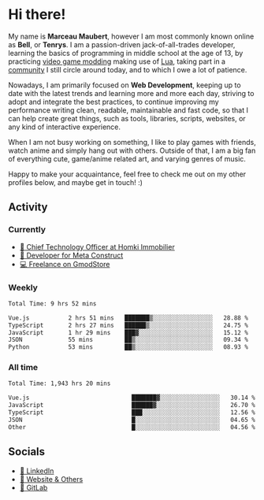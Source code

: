 # Hi there!

My name is **Marceau Maubert**, however I am most commonly known online as **Bell**, or **Tenrys**. I am a passion-driven jack-of-all-trades developer, learning the basics of programming in middle school at the age of 13, by practicing [video game modding](https://garrysmod.com) making use of [Lua](https://lua.org), taking part in a [community](https://metastruct.net) I still circle around today, and to which I owe a lot of patience.

Nowadays, I am primarily focused on **Web Development**, keeping up to date with the latest trends and learning more and more each day, striving to adopt  and integrate the best practices, to continue improving my performance writing clean, readable, maintainable and fast code, so that I can help create great things, such as tools, libraries, scripts, websites, or any kind of interactive experience.

When I am not busy working on something, I like to play games with friends, watch anime and simply hang out with others. Outside of that, I am a big fan of everything cute, game/anime related art, and varying genres of music.

Happy to make your acquaintance, feel free to check me out on my other profiles below, and maybe get in touch! :)

## Activity

### Currently

- [🏢 Chief Technology Officer at Homki Immobilier](https://homki-immobilier.com)
- [🎈 Developer for Meta Construct](https://metastruct.net)
- [💻 Freelance on GmodStore](https://www.gmodstore.com/users/Tenrys)

### Weekly
<!--START_SECTION:wakaWeekly-->

```txt
Total Time: 9 hrs 52 mins

Vue.js           2 hrs 51 mins   ███████▒░░░░░░░░░░░░░░░░░   28.88 %
TypeScript       2 hrs 27 mins   ██████▒░░░░░░░░░░░░░░░░░░   24.75 %
JavaScript       1 hr 29 mins    ███▓░░░░░░░░░░░░░░░░░░░░░   15.12 %
JSON             55 mins         ██▒░░░░░░░░░░░░░░░░░░░░░░   09.34 %
Python           53 mins         ██▒░░░░░░░░░░░░░░░░░░░░░░   08.93 %
```

<!--END_SECTION:wakaWeekly-->

### All time
<!--START_SECTION:wakaTotal-->

```txt
Total Time: 1,943 hrs 20 mins

Vue.js                             ███████▓░░░░░░░░░░░░░░░░░   30.14 %
JavaScript                         ██████▓░░░░░░░░░░░░░░░░░░   26.70 %
TypeScript                         ███░░░░░░░░░░░░░░░░░░░░░░   12.56 %
JSON                               █░░░░░░░░░░░░░░░░░░░░░░░░   04.65 %
Other                              █░░░░░░░░░░░░░░░░░░░░░░░░   04.56 %
```

<!--END_SECTION:wakaTotal-->

## Socials

- [👔 LinkedIn](https://www.linkedin.com/in/marceau-maubert)
- [🔗 Website & Others](https://bell.moe)
- [🦊 GitLab](https://gitlab.com/Tenrys)
